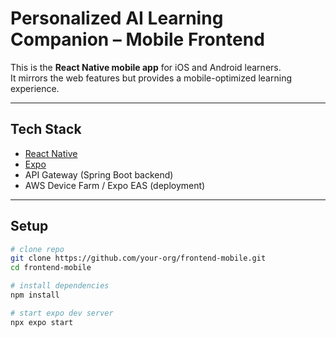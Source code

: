 # Personalized AI Learning Companion – Mobile Frontend

This is the **React Native mobile app** for iOS and Android learners.  
It mirrors the web features but provides a mobile-optimized learning experience.

---

## Tech Stack
- [React Native](https://reactnative.dev/)
- [Expo](https://expo.dev/)
- API Gateway (Spring Boot backend)
- AWS Device Farm / Expo EAS (deployment)

---

## Setup

```bash
# clone repo
git clone https://github.com/your-org/frontend-mobile.git
cd frontend-mobile

# install dependencies
npm install

# start expo dev server
npx expo start
